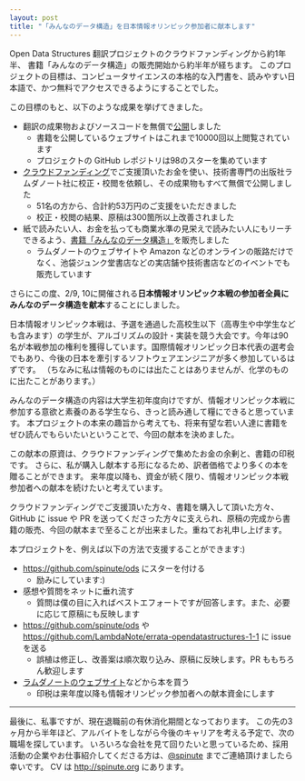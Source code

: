 ```yaml
---
layout: post
title: "「みんなのデータ構造」を日本情報オリンピック参加者に献本します"
---
```


Open Data Structures 翻訳プロジェクトのクラウドファンディングから約1年半、 書籍「みんなのデータ構造」の販売開始から約半年が経ちます。
このプロジェクトの目標は、コンピュータサイエンスの本格的な入門書を、読みやすい日本語で、かつ無料でアクセスできるようにすることでした。

この目標のもと、以下のような成果を挙げてきました。

* 翻訳の成果物およびソースコードを無償で[公開](https://sites.google.com/view/open-data-structures-ja/home)しました
  * 書籍を公開しているウェブサイトはこれまで10000回以上閲覧されています
  * プロジェクトの GitHub レポジトリは98のスターを集めています
* [クラウドファンディング](https://camp-fire.jp/projects/view/31790)でご支援頂いたお金を使い、技術書専門の出版社ラムダノート社に校正・校閲を依頼し、その成果物もすべて無償で公開しました
  * 51名の方から、合計約53万円のご支援をいただきました
  * 校正・校閲の結果、原稿は300箇所以上改善されました
* 紙で読みたい人、お金を払っても商業水準の見栄えで読みたい人にもリーチできるよう、[書籍「みんなのデータ構造」](https://www.lambdanote.com/collections/frontpage/products/opendatastructures)を販売しました
  * ラムダノートのウェブサイトや Amazon などのオンラインの販路だけでなく、池袋ジュンク堂書店などの実店舗や技術書店などのイベントでも販売しています

さらにこの度、2/9, 10に開催される**日本情報オリンピック本戦の参加者全員にみんなのデータ構造を献本**することにしました。

日本情報オリンピック本戦は、予選を通過した高校生以下（高専生や中学生なども含みます）の学生が、アルゴリズムの設計・実装を競う大会です。今年は90名が本戦参加の権利を獲得しています。国際情報オリンピック日本代表の選考会でもあり、今後の日本を牽引するソフトウェアエンジニアが多く参加しているはずです。
（ちなみに私は情報のものには出たことはありませんが、化学のものに出たことがあります。）

みんなのデータ構造の内容は大学生初年度向けですが、情報オリンピック本戦に参加する意欲と素養のある学生なら、きっと読み通して糧にできると思っています。
本プロジェクトの本来の趣旨から考えても、将来有望な若い人達に書籍をぜひ読んでもらいたいということで、今回の献本を決めました。

この献本の原資は、クラウドファンディングで集めたお金の余剰と、書籍の印税です。
さらに、私が購入し献本する形になるため、訳者価格でより多くの本を贈ることができます。
来年度以降も、資金が続く限り、情報オリンピック本戦参加者への献本を続けたいと考えています。

クラウドファンディングでご支援頂いた方々、書籍を購入して頂いた方々、GitHub に issue や PR を送ってくださった方々に支えられ、原稿の完成から書籍の販売、今回の献本まで至ることが出来ました。重ねてお礼申し上げます。

本プロジェクトを、例えば以下の方法で支援することができます:)

* <https://github.com/spinute/ods> にスターを付ける
  * 励みにしています:)
* 感想や質問をネットに垂れ流す
  * 質問は僕の目に入ればベストエフォートですが回答します。また、必要に応じて原稿にも反映します
* <https://github.com/spinute/ods> や <https://github.com/LambdaNote/errata-opendatastructures-1-1> に issue を送る
  * 誤植は修正し、改善案は順次取り込み、原稿に反映します。PR ももちろん歓迎します
* [ラムダノートのウェブサイト](https://www.lambdanote.com/collections/frontpage/products/opendatastructures)などから本を買う
  * 印税は来年度以降も情報オリンピック参加者への献本資金にします

---

最後に、私事ですが、現在退職前の有休消化期間となっております。
この先の3ヶ月から半年ほど、アルバイトをしながら今後のキャリアを考える予定で、次の職場を探しています。
いろいろな会社を見て回りたいと思っているため、採用活動の企業やお仕事紹介してくださる方は、[@spinute](https://twitter.com/spinute) までご連絡頂けましたら幸いです。
CV は <http://spinute.org> にあります。
